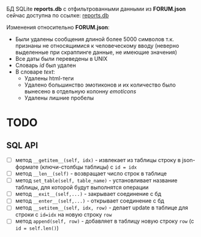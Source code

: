 БД SQLite **reports.db** с отфильтрованными данными из **FORUM.json**
сейчас доступна по ссылке: [reports.db](https://drive.google.com/file/d/1r7lX0htmGpr_VJHJ_mXRdkyoxLpXpO0Z/view?usp=sharing)

Изменения относительно **FORUM.json**:
* Были удалены сообщения длиной более 5000 символов т.к. признаны не относящимися к человеческому вводу (неверно выделенные при скраппинге данные, не имеющие значения)
* Все даты были переведены в UNIX
* Словарь *id* был удален
* В словаре *text*:
    * Удалены html-теги
    * Удалено большинство эмотиконов и их количество было вынесено в отдельную колонну *emoticons*
    * Удалены лишние пробелы

# TODO
## SQL API
- [ ] метод `__getitem__(self, idx)` - извлекает из таблицы строку в json-формате (ключи-столбцы таблицы) с `id = idx`
- [ ] метод `__len__(self)` - возвращает число строк в таблице
- [ ] метод `set_table(self, table_name)` - установливает название таблицы, для которой будут выполнятся операции
- [ ] метод `__exit__(self,...)` - закрывает соединение с бд
- [ ] метод `__enter__(self,...)` - открывает соединение с бд
- [ ] метод `__setitem__(self, idx, row)` - делает update в таблице для строки с `id=idx` на новую строку `row`
- [ ] метод `append(self, row)` - добавляет в таблицу новую строку `row` (с `id = self.len()`)
